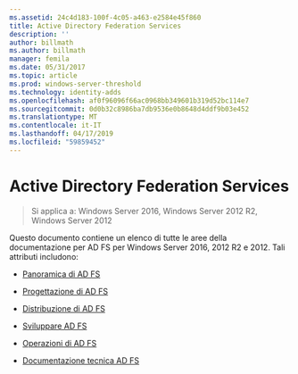 ```yaml
---
ms.assetid: 24c4d183-100f-4c05-a463-e2584e45f860
title: Active Directory Federation Services
description: ''
author: billmath
ms.author: billmath
manager: femila
ms.date: 05/31/2017
ms.topic: article
ms.prod: windows-server-threshold
ms.technology: identity-adds
ms.openlocfilehash: af0f96096f66ac0968bb349601b319d52bc114e7
ms.sourcegitcommit: 0d0b32c8986ba7db9536e0b8648d4ddf9b03e452
ms.translationtype: MT
ms.contentlocale: it-IT
ms.lasthandoff: 04/17/2019
ms.locfileid: "59859452"
---
```

# <a name="active-directory-federation-services"></a>Active Directory Federation Services

>Si applica a: Windows Server 2016, Windows Server 2012 R2, Windows Server 2012 
  
Questo documento contiene un elenco di tutte le aree della documentazione per AD FS per Windows Server 2016, 2012 R2 e 2012.  Tali attributi includono:  
  
* [Panoramica di AD FS](ad-fs/AD-FS-2016-Overview.md)

* [Progettazione di AD FS](ad-fs/AD-FS-Design.md)
  
* [Distribuzione di AD FS](ad-fs/AD-FS-Deployment.md)  
  
* [Sviluppare AD FS](ad-fs/AD-FS-Development.md)  
  
* [Operazioni di AD FS](ad-fs/AD-FS-2016-Operations.md)

* [Documentazione tecnica AD FS](ad-fs/AD-FS-Technical-Reference.md)


